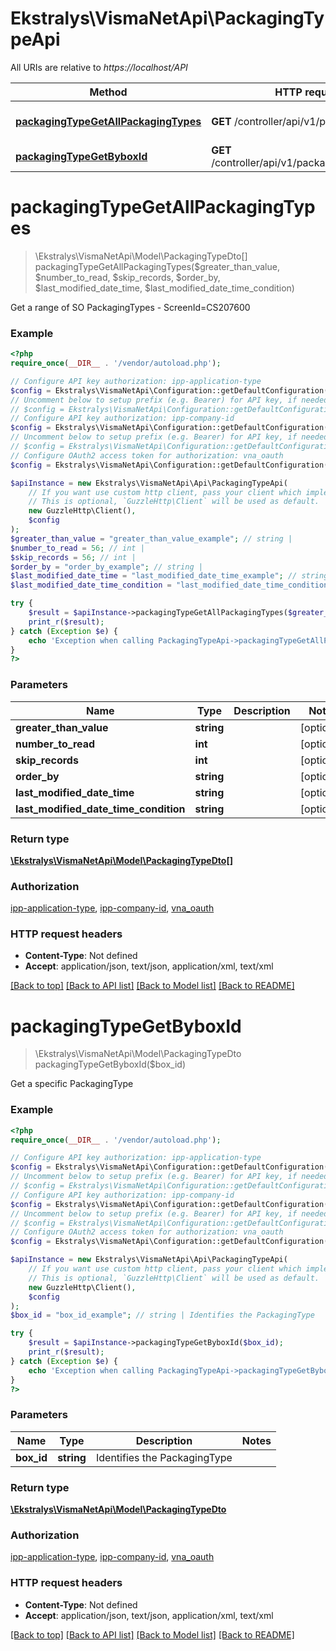# Ekstralys\VismaNetApi\PackagingTypeApi

All URIs are relative to *https://localhost/API*

Method | HTTP request | Description
------------- | ------------- | -------------
[**packagingTypeGetAllPackagingTypes**](PackagingTypeApi.md#packagingTypeGetAllPackagingTypes) | **GET** /controller/api/v1/packagingType | Get a range of SO PackagingTypes - ScreenId&#x3D;CS207600
[**packagingTypeGetByboxId**](PackagingTypeApi.md#packagingTypeGetByboxId) | **GET** /controller/api/v1/packagingType/{boxId} | Get a specific PackagingType


# **packagingTypeGetAllPackagingTypes**
> \Ekstralys\VismaNetApi\Model\PackagingTypeDto[] packagingTypeGetAllPackagingTypes($greater_than_value, $number_to_read, $skip_records, $order_by, $last_modified_date_time, $last_modified_date_time_condition)

Get a range of SO PackagingTypes - ScreenId=CS207600

### Example
```php
<?php
require_once(__DIR__ . '/vendor/autoload.php');

// Configure API key authorization: ipp-application-type
$config = Ekstralys\VismaNetApi\Configuration::getDefaultConfiguration()->setApiKey('ipp-application-type', 'YOUR_API_KEY');
// Uncomment below to setup prefix (e.g. Bearer) for API key, if needed
// $config = Ekstralys\VismaNetApi\Configuration::getDefaultConfiguration()->setApiKeyPrefix('ipp-application-type', 'Bearer');
// Configure API key authorization: ipp-company-id
$config = Ekstralys\VismaNetApi\Configuration::getDefaultConfiguration()->setApiKey('ipp-company-id', 'YOUR_API_KEY');
// Uncomment below to setup prefix (e.g. Bearer) for API key, if needed
// $config = Ekstralys\VismaNetApi\Configuration::getDefaultConfiguration()->setApiKeyPrefix('ipp-company-id', 'Bearer');
// Configure OAuth2 access token for authorization: vna_oauth
$config = Ekstralys\VismaNetApi\Configuration::getDefaultConfiguration()->setAccessToken('YOUR_ACCESS_TOKEN');

$apiInstance = new Ekstralys\VismaNetApi\Api\PackagingTypeApi(
    // If you want use custom http client, pass your client which implements `GuzzleHttp\ClientInterface`.
    // This is optional, `GuzzleHttp\Client` will be used as default.
    new GuzzleHttp\Client(),
    $config
);
$greater_than_value = "greater_than_value_example"; // string | 
$number_to_read = 56; // int | 
$skip_records = 56; // int | 
$order_by = "order_by_example"; // string | 
$last_modified_date_time = "last_modified_date_time_example"; // string | 
$last_modified_date_time_condition = "last_modified_date_time_condition_example"; // string | 

try {
    $result = $apiInstance->packagingTypeGetAllPackagingTypes($greater_than_value, $number_to_read, $skip_records, $order_by, $last_modified_date_time, $last_modified_date_time_condition);
    print_r($result);
} catch (Exception $e) {
    echo 'Exception when calling PackagingTypeApi->packagingTypeGetAllPackagingTypes: ', $e->getMessage(), PHP_EOL;
}
?>
```

### Parameters

Name | Type | Description  | Notes
------------- | ------------- | ------------- | -------------
 **greater_than_value** | **string**|  | [optional]
 **number_to_read** | **int**|  | [optional]
 **skip_records** | **int**|  | [optional]
 **order_by** | **string**|  | [optional]
 **last_modified_date_time** | **string**|  | [optional]
 **last_modified_date_time_condition** | **string**|  | [optional]

### Return type

[**\Ekstralys\VismaNetApi\Model\PackagingTypeDto[]**](../Model/PackagingTypeDto.md)

### Authorization

[ipp-application-type](../../README.md#ipp-application-type), [ipp-company-id](../../README.md#ipp-company-id), [vna_oauth](../../README.md#vna_oauth)

### HTTP request headers

 - **Content-Type**: Not defined
 - **Accept**: application/json, text/json, application/xml, text/xml

[[Back to top]](#) [[Back to API list]](../../README.md#documentation-for-api-endpoints) [[Back to Model list]](../../README.md#documentation-for-models) [[Back to README]](../../README.md)

# **packagingTypeGetByboxId**
> \Ekstralys\VismaNetApi\Model\PackagingTypeDto packagingTypeGetByboxId($box_id)

Get a specific PackagingType

### Example
```php
<?php
require_once(__DIR__ . '/vendor/autoload.php');

// Configure API key authorization: ipp-application-type
$config = Ekstralys\VismaNetApi\Configuration::getDefaultConfiguration()->setApiKey('ipp-application-type', 'YOUR_API_KEY');
// Uncomment below to setup prefix (e.g. Bearer) for API key, if needed
// $config = Ekstralys\VismaNetApi\Configuration::getDefaultConfiguration()->setApiKeyPrefix('ipp-application-type', 'Bearer');
// Configure API key authorization: ipp-company-id
$config = Ekstralys\VismaNetApi\Configuration::getDefaultConfiguration()->setApiKey('ipp-company-id', 'YOUR_API_KEY');
// Uncomment below to setup prefix (e.g. Bearer) for API key, if needed
// $config = Ekstralys\VismaNetApi\Configuration::getDefaultConfiguration()->setApiKeyPrefix('ipp-company-id', 'Bearer');
// Configure OAuth2 access token for authorization: vna_oauth
$config = Ekstralys\VismaNetApi\Configuration::getDefaultConfiguration()->setAccessToken('YOUR_ACCESS_TOKEN');

$apiInstance = new Ekstralys\VismaNetApi\Api\PackagingTypeApi(
    // If you want use custom http client, pass your client which implements `GuzzleHttp\ClientInterface`.
    // This is optional, `GuzzleHttp\Client` will be used as default.
    new GuzzleHttp\Client(),
    $config
);
$box_id = "box_id_example"; // string | Identifies the PackagingType

try {
    $result = $apiInstance->packagingTypeGetByboxId($box_id);
    print_r($result);
} catch (Exception $e) {
    echo 'Exception when calling PackagingTypeApi->packagingTypeGetByboxId: ', $e->getMessage(), PHP_EOL;
}
?>
```

### Parameters

Name | Type | Description  | Notes
------------- | ------------- | ------------- | -------------
 **box_id** | **string**| Identifies the PackagingType |

### Return type

[**\Ekstralys\VismaNetApi\Model\PackagingTypeDto**](../Model/PackagingTypeDto.md)

### Authorization

[ipp-application-type](../../README.md#ipp-application-type), [ipp-company-id](../../README.md#ipp-company-id), [vna_oauth](../../README.md#vna_oauth)

### HTTP request headers

 - **Content-Type**: Not defined
 - **Accept**: application/json, text/json, application/xml, text/xml

[[Back to top]](#) [[Back to API list]](../../README.md#documentation-for-api-endpoints) [[Back to Model list]](../../README.md#documentation-for-models) [[Back to README]](../../README.md)

